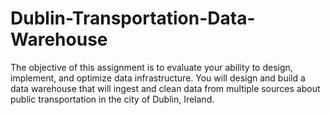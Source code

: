# Dublin-Transportation-Data-Warehouse
The objective of this assignment is to evaluate your ability to design, implement, and optimize data infrastructure. You will design and build a data warehouse that will ingest and clean data from multiple sources about public transportation in the city of Dublin, Ireland.
